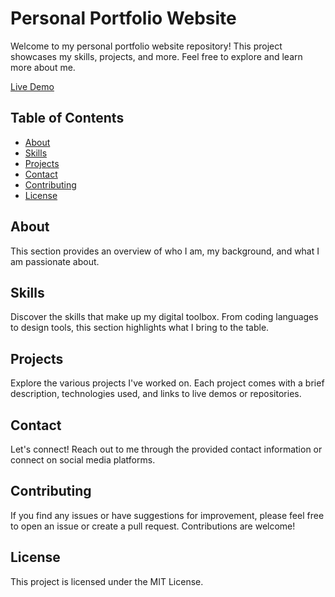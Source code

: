 # Personal Portfolio Website

Welcome to my personal portfolio website repository! This project showcases my skills, projects, and more. Feel free to explore and learn more about me.

[Live Demo]()

## Table of Contents
- [About](#about)
- [Skills](#skills)
- [Projects](#projects)
- [Contact](#contact)
- [Contributing](#contributing)
- [License](#license)

## About
This section provides an overview of who I am, my background, and what I am passionate about.

## Skills
Discover the skills that make up my digital toolbox. From coding languages to design tools, this section highlights what I bring to the table.

## Projects
Explore the various projects I've worked on. Each project comes with a brief description, technologies used, and links to live demos or repositories.

## Contact
Let's connect! Reach out to me through the provided contact information or connect on social media platforms.

## Contributing
If you find any issues or have suggestions for improvement, please feel free to open an issue or create a pull request. Contributions are welcome!

## License
This project is licensed under the MIT License.
